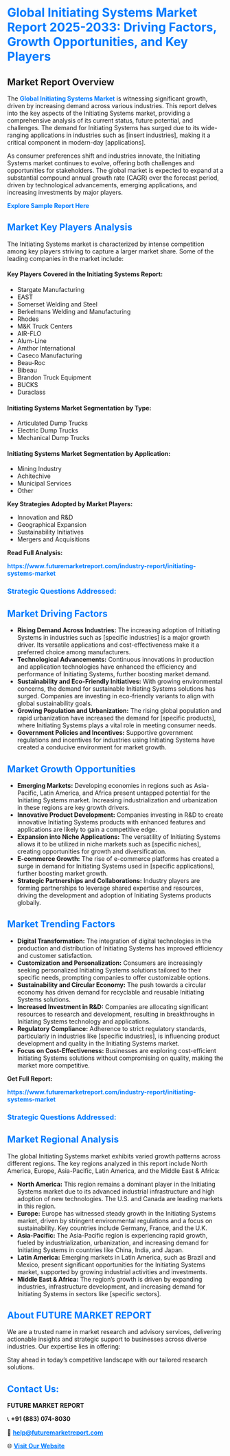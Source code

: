 <h1 style="color: #007BFF;">Global Initiating Systems Market Report 2025-2033: Driving Factors, Growth Opportunities, and Key Players</h1>

<section id="overview">
<h2>Market Report Overview</h2>
<p>The <a href="https://www.futuremarketreport.com/industry-report/initiating-systems-market" style="color: #007BFF; text-decoration: none;"><strong>Global Initiating Systems Market</strong></a> is witnessing significant growth, driven by increasing demand across various industries. This report delves into the key aspects of the Initiating Systems market, providing a comprehensive analysis of its current status, future potential, and challenges. The demand for Initiating Systems has surged due to its wide-ranging applications in industries such as [insert industries], making it a critical component in modern-day [applications].</p>
<p>As consumer preferences shift and industries innovate, the Initiating Systems market continues to evolve, offering both challenges and opportunities for stakeholders. The global market is expected to expand at a substantial compound annual growth rate (CAGR) over the forecast period, driven by technological advancements, emerging applications, and increasing investments by major players.</p>
</section>

<section id="overview">
<p><a href="https://www.futuremarketreport.com/request-sample/reportId=35156" style="color: #007BFF; text-decoration: none;"><strong>Explore Sample Report Here</strong></a></p>
</section>

<section id="key-players">
<h2 style="color: #007BFF;">Market Key Players Analysis</h2>
<p>The Initiating Systems market is characterized by intense competition among key players striving to capture a larger market share. Some of the leading companies in the market include:</p>
<h4>Key Players Covered in the Initiating Systems Report:</h4>
<ul><li>Stargate Manufacturing</li><li>EAST</li><li>Somerset Welding and Steel</li><li>Berkelmans Welding and Manufacturing</li><li>Rhodes</li><li>M&amp;K Truck Centers</li><li>AIR-FLO</li><li>Alum-Line</li><li>Amthor International</li><li>Caseco Manufacturing</li><li>Beau-Roc</li><li>Bibeau</li><li>Brandon Truck Equipment</li><li>BUCKS</li><li>Duraclass</li></ul>
<h4>Initiating Systems Market Segmentation by Type:</h4>
<ul><li>Articulated Dump Trucks</li><li>Electric Dump Trucks</li><li>Mechanical Dump Trucks</li></ul>

<h4>Initiating Systems Market Segmentation by Application:</h4>
<ul><li>Mining Industry</li><li>Achitechive</li><li>Municipal Services</li><li>Other</li></ul>
<p><strong>Key Strategies Adopted by Market Players:</strong></p>
<ul>
<li>Innovation and R&D</li>
<li>Geographical Expansion</li>
<li>Sustainability Initiatives</li>
<li>Mergers and Acquisitions</li>
</ul>
</section>

<section>
<p><strong>Read Full Analysis: </strong></p><a href="https://www.futuremarketreport.com/industry-report/initiating-systems-market" style="color: #007BFF; text-decoration: none;"><strong>https://www.futuremarketreport.com/industry-report/initiating-systems-market</strong></a>
<h3 style="color: #007BFF;">Strategic Questions Addressed:</h3>
</section>

<section id="driving-factors">
<h2 style="color: #007BFF;">Market Driving Factors</h2>
<ul>
<li><strong>Rising Demand Across Industries:</strong> The increasing adoption of Initiating Systems in industries such as [specific industries] is a major growth driver. Its versatile applications and cost-effectiveness make it a preferred choice among manufacturers.</li>
<li><strong>Technological Advancements:</strong> Continuous innovations in production and application technologies have enhanced the efficiency and performance of Initiating Systems, further boosting market demand.</li>
<li><strong>Sustainability and Eco-Friendly Initiatives:</strong> With growing environmental concerns, the demand for sustainable Initiating Systems solutions has surged. Companies are investing in eco-friendly variants to align with global sustainability goals.</li>
<li><strong>Growing Population and Urbanization:</strong> The rising global population and rapid urbanization have increased the demand for [specific products], where Initiating Systems plays a vital role in meeting consumer needs.</li>
<li><strong>Government Policies and Incentives:</strong> Supportive government regulations and incentives for industries using Initiating Systems have created a conducive environment for market growth.</li>
</ul>
</section>

<section id="growth-opportunities">
<h2 style="color: #007BFF;">Market Growth Opportunities</h2>
<ul>
<li><strong>Emerging Markets:</strong> Developing economies in regions such as Asia-Pacific, Latin America, and Africa present untapped potential for the Initiating Systems market. Increasing industrialization and urbanization in these regions are key growth drivers.</li>
<li><strong>Innovative Product Development:</strong> Companies investing in R&D to create innovative Initiating Systems products with enhanced features and applications are likely to gain a competitive edge.</li>
<li><strong>Expansion into Niche Applications:</strong> The versatility of Initiating Systems allows it to be utilized in niche markets such as [specific niches], creating opportunities for growth and diversification.</li>
<li><strong>E-commerce Growth:</strong> The rise of e-commerce platforms has created a surge in demand for Initiating Systems used in [specific applications], further boosting market growth.</li>
<li><strong>Strategic Partnerships and Collaborations:</strong> Industry players are forming partnerships to leverage shared expertise and resources, driving the development and adoption of Initiating Systems products globally.</li>
</ul>
</section>

<section id="trending-factors">
<h2 style="color: #007BFF;">Market Trending Factors</h2>
<ul>
<li><strong>Digital Transformation:</strong> The integration of digital technologies in the production and distribution of Initiating Systems has improved efficiency and customer satisfaction.</li>
<li><strong>Customization and Personalization:</strong> Consumers are increasingly seeking personalized Initiating Systems solutions tailored to their specific needs, prompting companies to offer customizable options.</li>
<li><strong>Sustainability and Circular Economy:</strong> The push towards a circular economy has driven demand for recyclable and reusable Initiating Systems solutions.</li>
<li><strong>Increased Investment in R&D:</strong> Companies are allocating significant resources to research and development, resulting in breakthroughs in Initiating Systems technology and applications.</li>
<li><strong>Regulatory Compliance:</strong> Adherence to strict regulatory standards, particularly in industries like [specific industries], is influencing product development and quality in the Initiating Systems market.</li>
<li><strong>Focus on Cost-Effectiveness:</strong> Businesses are exploring cost-efficient Initiating Systems solutions without compromising on quality, making the market more competitive.</li>
</ul>
</section>

<section>
<p><strong>Get Full Report: </strong></p><a href="https://www.futuremarketreport.com/industry-report/initiating-systems-market" style="color: #007BFF; text-decoration: none;"><strong>https://www.futuremarketreport.com/industry-report/initiating-systems-market</strong></a>
<h3 style="color: #007BFF;">Strategic Questions Addressed:</h3>
</section>


<section id="regional-analysis">
<h2 style="color: #007BFF;">Market Regional Analysis</h2>
<p>The global Initiating Systems market exhibits varied growth patterns across different regions. The key regions analyzed in this report include North America, Europe, Asia-Pacific, Latin America, and the Middle East & Africa:</p>
<ul>
<li><strong>North America:</strong> This region remains a dominant player in the Initiating Systems market due to its advanced industrial infrastructure and high adoption of new technologies. The U.S. and Canada are leading markets in this region.</li>
<li><strong>Europe:</strong> Europe has witnessed steady growth in the Initiating Systems market, driven by stringent environmental regulations and a focus on sustainability. Key countries include Germany, France, and the U.K.</li>
<li><strong>Asia-Pacific:</strong> The Asia-Pacific region is experiencing rapid growth, fueled by industrialization, urbanization, and increasing demand for Initiating Systems in countries like China, India, and Japan.</li>
<li><strong>Latin America:</strong> Emerging markets in Latin America, such as Brazil and Mexico, present significant opportunities for the Initiating Systems market, supported by growing industrial activities and investments.</li>
<li><strong>Middle East & Africa:</strong> The region’s growth is driven by expanding industries, infrastructure development, and increasing demand for Initiating Systems in sectors like [specific sectors].</li>
</ul>
</section>

<footer>
<h2 style="color: #007BFF;">About FUTURE MARKET REPORT</h2>
<p>We are a trusted name in market research and advisory services, delivering actionable insights and strategic support to businesses across diverse industries. Our expertise lies in offering:</p>

<p>Stay ahead in today’s competitive landscape with our tailored research solutions.</p>

<h2 style="color: #007BFF;">Contact Us:</h2>
<p><strong>FUTURE MARKET REPORT</strong></p>
<p>📞 <strong>+91 (883) 074-8030</strong></p>
<p>📧 <strong><a href="mailto:help@futuremarketreport.com" style="color: #007BFF;">help@futuremarketreport.com</a></strong></p>
<p>🌐 <strong><a href="https://www.futuremarketreport.com/" style="color: #007BFF;">Visit Our Website</a></strong></p>
</footer>